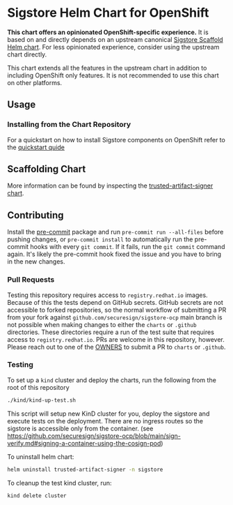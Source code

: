 # Sigstore Helm Chart for OpenShift

**This chart offers an opinionated OpenShift-specific experience.** It is based on and directly depends on an upstream canonical [Sigstore Scaffold Helm chart](https://github.com/sigstore/helm-charts/tree/main/charts/scaffold). For less opinionated experience, consider using the upstream chart directly.

This chart extends all the features in the upstream chart in addition to including OpenShift only features. It is not recommended to use this chart on other platforms.

## Usage

### Installing from the Chart Repository

For a quickstart on how to install Sigstore components on OpenShift refer to the
[quickstart quide](docs/quick-start-with-keycloak.md)

## Scaffolding Chart

More information can be found by inspecting the [trusted-artifact-signer chart](charts/trusted-artifact-signer).

## Contributing

Install the [pre-commit](https://pre-commit.com/) package and run `pre-commit run --all-files` before pushing changes, or `pre-commit install` to automatically run the pre-commit hooks with every `git commit`. If it fails,
run the `git commit` command again. It's likely the pre-commit hook fixed the issue and you have to bring in the new changes.

### Pull Requests

Testing this repository requires access to `registry.redhat.io` images. Because of this the tests depend on GitHub
secrets. GitHub secrets are not accessible to forked repositories, so the normal workflow of submitting a PR from your
fork against `github.com/securesign/sigstore-ocp` main branch is not possible when making changes to either the `charts`
or `.github` directories. These directories require a run of the test suite that requires access to `registry.redhat.io`.
PRs are welcome in this repository, however. Please reach out to one of the [OWNERS](./OWNERS) to submit a PR to
`charts` or `.github`.

### Testing

To set up a `kind` cluster and deploy the charts, run the following from the root of this repository

```bash
./kind/kind-up-test.sh
```

This script will setup new KinD cluster for you, deploy the sigstore and execute tests on the deployment.
There are no ingress routes so the sigstore is accessible only from the container. (see https://github.com/securesign/sigstore-ocp/blob/main/sign-verify.md#signing-a-container-using-the-cosign-pod)

To uninstall helm chart:

```bash
helm uninstall trusted-artifact-signer -n sigstore
```

To cleanup the test kind cluster, run:

```bash
kind delete cluster
```

